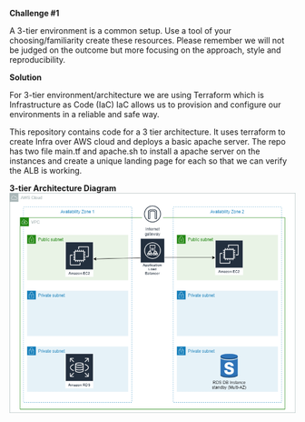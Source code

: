 **Challenge #1**

A 3-tier environment is a common setup. Use a tool of your choosing/familiarity create these resources. Please remember we will not be judged on the outcome but more focusing on the approach, style and reproducibility.


**Solution**

For 3-tier environment/architecture we are using Terraform which is Infrastructure as Code (IaC) 
IaC allows us to provision and configure our environments in a reliable and safe way.

This repository contains code for a 3 tier architecture. It uses terraform to create Infra over AWS cloud and deploys a basic apache server.
The repo has two file main.tf and apache.sh to install a apache server on the instances and create a unique landing page for each so that we can verify the ALB is working.

**3-tier Architecture Diagram**
![](3-Tier_Architecture.png)





